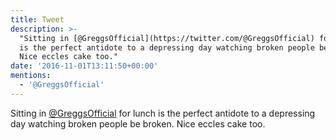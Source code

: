 ```yaml
---
title: Tweet
description: >-
  "Sitting in [@GreggsOfficial](https://twitter.com/@GreggsOfficial) for lunch
  is the perfect antidote to a depressing day watching broken people be broken.
  Nice eccles cake too."
date: '2016-11-01T13:11:50+00:00'
mentions:
  - '@GreggsOfficial'
---
```

Sitting in [@GreggsOfficial](https://twitter.com/@GreggsOfficial) for lunch is the perfect antidote to a depressing day watching broken people be broken. Nice eccles cake too.
